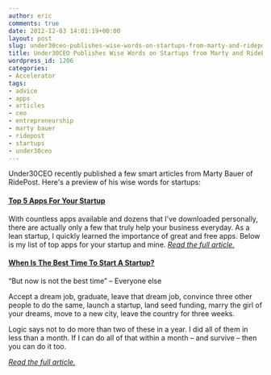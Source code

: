 ```yaml
---
author: eric
comments: true
date: 2012-12-03 14:01:19+00:00
layout: post
slug: under30ceo-publishes-wise-words-on-startups-from-marty-and-ridepost
title: Under30CEO Publishes Wise Words on Startups from Marty and RidePost
wordpress_id: 1206
categories:
- Accelerator
tags:
- advice
- apps
- articles
- ceo
- entrepreneurship
- marty bauer
- ridepost
- startups
- under30ceo
---
```


Under30CEO recently published a few smart articles from Marty Bauer of RidePost. Here's a preview of his wise words for startups: 

<!-- more -->

#### [Top 5 Apps For Your Startup](http://under30ceo.com/top-5-apps-for-your-startup/)

With countless apps available and dozens that I’ve downloaded personally, there are actually only a few that truly help your business everyday. As a lean startup, I quickly learned the importance of great and free apps. Below is my list of top apps for your startup and mine. [_Read the full article._](http://under30ceo.com/top-5-apps-for-your-startup/)

#### [When Is The Best Time To Start A Startup?](http://under30ceo.com/when-is-the-best-time-to-start-a-startup/)

“But now is not the best time” – Everyone else

Accept a dream job, graduate, leave that dream job, convince three other people to do the same, launch a startup, land seed funding, marry the girl of your dreams, move to a new city, leave the country for three weeks.

Logic says not to do more than two of these in a year. I did all of them in less than a month. If I can do all of that within a month – and survive – then you can do it too.

[_Read the full article._](http://under30ceo.com/when-is-the-best-time-to-start-a-startup/)
